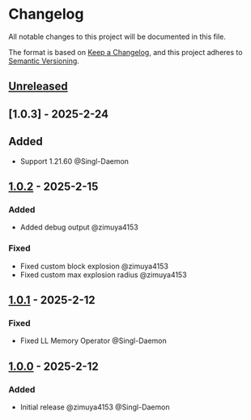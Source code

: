 # Changelog

All notable changes to this project will be documented in this file.

The format is based on [Keep a Changelog](https://keepachangelog.com/en/1.0.0/),
and this project adheres to [Semantic Versioning](https://semver.org/spec/v2.0.0.html).

## [Unreleased]

## [1.0.3] - 2025-2-24

## Added

- Support 1.21.60 @Singl-Daemon


## [1.0.2] - 2025-2-15

### Added

- Added debug output @zimuya4153 

### Fixed

- Fixed custom block explosion @zimuya4153 
- Fixed custom max explosion radius @zimuya4153 


## [1.0.1] - 2025-2-12

### Fixed

- Fixed LL Memory Operator @Singl-Daemon


## [1.0.0] - 2025-2-12

### Added

- Initial release @zimuya4153 @Singl-Daemon

[Unreleased]: https://github.com/TelluriumDev/BanExplosion/compare/v1.0.3...HEAD
[1.0.2]: https://github.com/TelluriumDev/BanExplosion/releases/tag/v1.0.3
[1.0.2]: https://github.com/TelluriumDev/BanExplosion/releases/tag/v1.0.2
[1.0.1]: https://github.com/TelluriumDev/BanExplosion/releases/tag/v1.0.1
[1.0.0]: https://github.com/TelluriumDev/BanExplosion/releases/tag/v1.0.0
